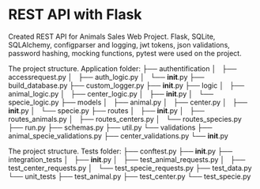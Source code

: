 # REST API with Flask

Created REST API for Animals Sales Web Project.
Flask, SQLite, SQLAlchemy, configparser and logging, jwt tokens, json validations, password hashing,
mocking functions, pytest were used on the project.

The project structure. Application folder:
├── authentification
│   ├── accessrequest.py
│   ├── auth_logic.py
│   └── __init__.py
├── build_database.py
├── custom_logger.py
├── __init__.py
├── logic
│   ├── animal_logic.py
│   ├── center_logic.py
│   ├── __init__.py
│   └── specie_logic.py
├── models
│   ├── animal.py
│   ├── center.py
│   ├── __init__.py
│   └── specie.py
├── routes
│   ├── __init__.py
│   ├── routes_animals.py
│   ├── routes_centers.py
│   └── routes_species.py
├── run.py
├── schemas.py
├── util.py
└── validations
    ├── animal_specie_validations.py
    ├── center_validations.py
    └── __init__.py
    
The project structure. Tests folder:
├── conftest.py
├── __init__.py
├── integration_tests
│   ├── __init__.py
│   ├── test_animal_requests.py
│   ├── test_center_requests.py
│   └── test_specie_requests.py
├── test_data.py
└── unit_tests
    ├── test_animal.py
    ├── test_center.py
    └── test_specie.py

